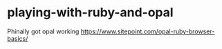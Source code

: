 # playing-with-ruby-and-opal

Phinally got opal working
https://www.sitepoint.com/opal-ruby-browser-basics/
